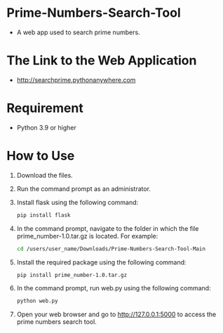 # Prime-Numbers-Search-Tool
- A web app used to search prime numbers.
# The Link to the Web Application
- http://searchprime.pythonanywhere.com
# Requirement
- Python 3.9 or higher
# How to Use
1. Download the files.
2. Run the command prompt as an administrator.
3. Install flask using the following command:
   
   ```Bash
   pip install flask
   
4. In the command prompt, navigate to the folder in which the file prime_number-1.0.tar.gz is located. For example:
   
   ```Bash
   cd /users/user_name/Downloads/Prime-Numbers-Search-Tool-Main
   
5. Install the required package using the following command:
   
   ```Bash
   pip install prime_number-1.0.tar.gz

6. In the command prompt, run web.py using the following command:
    
   ```Bash
   python web.py

7. Open your web browser and go to http://127.0.0.1:5000 to access the prime numbers search tool.
